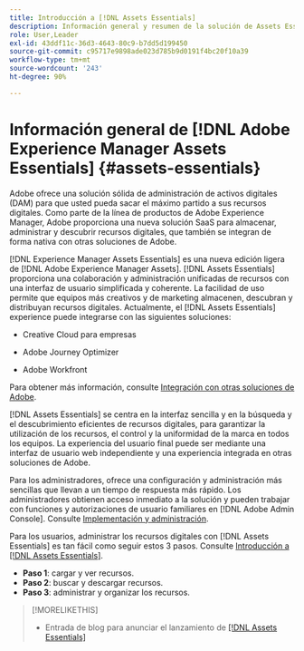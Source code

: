 ```yaml
---
title: Introducción a [!DNL Assets Essentials]
description: Información general y resumen de la solución de Assets Essentials
role: User,Leader
exl-id: 43ddf11c-36d3-4643-80c9-b7dd5d199450
source-git-commit: c95717e9898ade023d785b9d0191f4bc20f10a39
workflow-type: tm+mt
source-wordcount: '243'
ht-degree: 90%

---
```


# Información general de [!DNL Adobe Experience Manager Assets Essentials] {#assets-essentials}

<!-- TBD: Update this banner to remove Beta label. 
![Banner image for beta docs](assets/do-not-localize/banner-image-beta-docs.png)
-->

Adobe ofrece una solución sólida de administración de activos digitales (DAM) para que usted pueda sacar el máximo partido a sus recursos digitales. Como parte de la línea de productos de Adobe Experience Manager, Adobe proporciona una nueva solución SaaS para almacenar, administrar y descubrir recursos digitales, que también se integran de forma nativa con otras soluciones de Adobe.

[!DNL Experience Manager Assets Essentials] es una nueva edición ligera de [!DNL Adobe Experience Manager Assets]. [!DNL Assets Essentials] proporciona una colaboración y administración unificadas de recursos con una interfaz de usuario simplificada y coherente. La facilidad de uso permite que equipos más creativos y de marketing almacenen, descubran y distribuyan recursos digitales. Actualmente, el [!DNL Assets Essentials] experience puede integrarse con las siguientes soluciones:

* Creative Cloud para empresas

* Adobe Journey Optimizer

* Adobe Workfront

Para obtener más información, consulte [Integración con otras soluciones de Adobe](integration.md).

[!DNL Assets Essentials] se centra en la interfaz sencilla y en la búsqueda y el descubrimiento eficientes de recursos digitales, para garantizar la utilización de los recursos, el control y la uniformidad de la marca en todos los equipos. La experiencia del usuario final puede ser mediante una interfaz de usuario web independiente y una experiencia integrada en otras soluciones de Adobe.

Para los administradores, ofrece una configuración y administración más sencillas que llevan a un tiempo de respuesta más rápido. Los administradores obtienen acceso inmediato a la solución y pueden trabajar con funciones y autorizaciones de usuario familiares en [!DNL Adobe Admin Console]. Consulte [Implementación y administración](/help/deploy-administer.md).

Para los usuarios, administrar los recursos digitales con [!DNL Assets Essentials] es tan fácil como seguir estos 3 pasos. Consulte [Introducción a [!DNL Assets Essentials]](/help/get-started.md).

* **Paso 1**: cargar y ver recursos.
* **Paso 2**: buscar y descargar recursos.
* **Paso 3**: administrar y organizar los recursos.

>[!MORELIKETHIS]
>
>* Entrada de blog para anunciar el lanzamiento de [[!DNL Assets Essentials] ](https://blog.adobe.com/en/publish/2021/04/27/introducing-adobe-experience-manager-assets-essentials-to-simplify-collaboration-across-teams.html)

